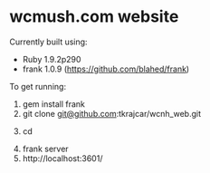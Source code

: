 # wcmush.com website

Currently built using:

- Ruby 1.9.2p290
- frank 1.0.9 (https://github.com/blahed/frank)

To get running:

1. gem install frank
2. git clone git@github.com:tkrajcar/wcnh_web.git <dir>
3. cd <dir>
4. frank server
5. http://localhost:3601/
